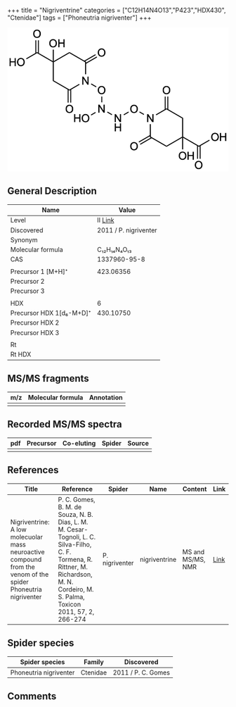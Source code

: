 +++
title = "Nigriventrine"
categories = ["C12H14N4O13","P423","HDX430",
"Ctenidae"]
tags = ["Phoneutria nigriventer"]
+++

![](/img/Nigriventrine.png)

## General Description

| Name                     | Value                                                    |
|--------------------------|----------------------------------------------------------|
| Level                    | II [Link](https://doi.org/10.1016/j.toxicon.2010.11.021) |
| Discovered               | 2011 / P. nigriventer                                    |
| Synonym                  |                                                          |
| Molecular formula        | C₁₂H₁₄N₄O₁₃                                              |
| CAS                      | 1337960-95-8                                             |
|                          |                                                          |
| Precursor 1 [M+H]⁺       | 423.06356                                                |
| Precursor 2              |                                                          |
| Precursor 3              |                                                          |
|                          |                                                          |
| HDX                      | 6                                                        |
| Precursor HDX 1[d₆-M+D]⁺ | 430.10750                                                |
| Precursor HDX 2          |                                                          |
| Precursor HDX 3          |                                                          |
|                          |                                                          |
| Rt                       |                                                          |
| Rt HDX                   |                                                          |

## MS/MS fragments

| m/z | Molecular formula | Annotation |
|-----|-------------------|------------|
|     |                   |            |

## Recorded MS/MS spectra

| pdf | Precursor | Co-eluting | Spider | Source |
|-----|-----------|------------|--------|--------|
|     |           |            |        |        |

## References

| Title                                                                                                         | Reference                                                                                                                                                                               | Spider         | Name          | Content           | Link                                          |
|---------------------------------------------------------------------------------------------------------------|-----------------------------------------------------------------------------------------------------------------------------------------------------------------------------------------|----------------|---------------|-------------------|-----------------------------------------------|
| Nigriventrine: A low molecuolar mass neuroactive compound from the venom of the spider Phoneutria nigriventer | P. C. Gomes, B. M. de Souza, N. B. Dias, L. M. M. Cesar-Tognoli, L. C. Silva-Filho, C. F. Tormena, R. Rittner, M. Richardson, M. N. Cordeiro, M. S. Palma, Toxicon 2011, 57, 2, 266-274 | P. nigriventer | nigriventrine | MS and MS/MS, NMR | [Link](https://doi.org/10.1016/j.toxicon.2010.11.021)  |

## Spider species

| Spider species         | Family   | Discovered         |
|------------------------|----------|--------------------|
| Phoneutria nigriventer | Ctenidae | 2011 / P. C. Gomes |

## Comments